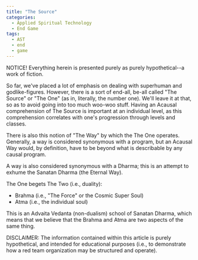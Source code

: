 ```yaml
---
title: "The Source"
categories:
  - Applied Spiritual Technology
  - End Game
tags:
  - AST
  - end
  - game
---
```


NOTICE! Everything herein is presented purely as purely hypothetical--a work of fiction.



So far, we've placed a lot of emphasis on dealing with superhuman and godlike-figures.
However, there is a sort of end-all, be-all called "The Source" or "The One" (as in, literally, the number one).
We'll leave it at that, so as to avoid going into too much woo-woo stuff.
Having an Acausal comprehension of The Source is important at an individual level, 
as this comprehension correlates with one's progression through levels and classes.

There is also this notion of "The Way" by which the The One operates.
Generally, a way is considered synonymous with a program,
but an Acausal Way would, by definition,
have to be beyond what is describable by any causal program.

A way is also considered synonymous with a Dharma;
this is an attempt to exhume the Sanatan Dharma (the Eternal Way).

The One begets The Two (i.e., duality):
- Brahma (i.e., "The Force" or the Cosmic Super Soul)
- Atma (i.e., the individual soul)

This is an Advaita Vedanta (non-dualism) school of Sanatan Dharma,
which means that we believe that the Brahma and Atma are two aspects of the same thing.



DISCLAIMER:
The information contained within this article is purely hypothetical,
and intended for educational purposes
(i.e., to demonstrate how a red team organization may be structured and operate).
